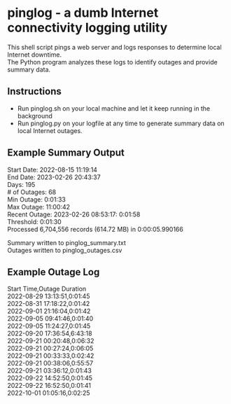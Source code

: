 # pinglog - a dumb Internet connectivity logging utility
This shell script pings a web server and logs responses to determine local Internet downtime.\
The Python program analyzes these logs to identify outages and provide summary data.

## Instructions
* Run pinglog.sh on your local machine and let it keep running in the background
* Run pinglog.py on your logfile at any time to generate summary data on local Internet outages.

## Example Summary Output
Start Date:     2022-08-15 11:19:14\
End Date:       2023-02-26 20:43:37\
Days:           195\
\# of Outages:   68\
Min Outage:     0:01:33\
Max Outage:     11:00:42\
Recent Outage:  2023-02-26 08:53:17: 0:01:58\
Threshold:      0:01:30\
Processed 6,704,556 records (614.72 MB) in 0:00:05.990166

Summary written to pinglog_summary.txt\
Outages written to pinglog_outages.csv


## Example Outage Log
Start Time,Outage Duration\
2022-08-29 13:13:51,0:01:45\
2022-08-31 17:18:22,0:01:42\
2022-09-01 21:16:04,0:01:42\
2022-09-05 09:41:46,0:01:40\
2022-09-05 11:24:27,0:01:45\
2022-09-20 17:36:54,6:43:18\
2022-09-21 00:20:48,0:06:32\
2022-09-21 00:27:24,0:06:05\
2022-09-21 00:33:33,0:02:42\
2022-09-21 00:38:06,0:55:57\
2022-09-21 03:36:12,0:01:43\
2022-09-22 14:52:50,0:01:45\
2022-09-22 16:52:50,0:01:41\
2022-10-01 01:05:16,0:02:25
